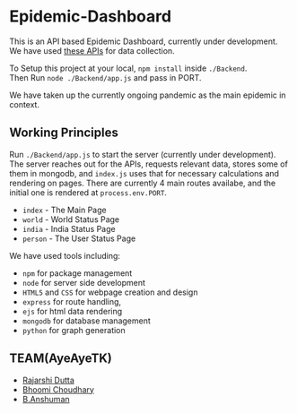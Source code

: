 # Epidemic-Dashboard

This is an API based Epidemic Dashboard, currently under development.  
We have used [these APIs](./Backend/README.md) for data collection.

To Setup this project at your local, `npm install` inside `./Backend`.  
Then Run `node ./Backend/app.js` and pass in PORT.

We have taken up the currently ongoing pandemic as the main epidemic in context.

## Working Principles

Run `./Backend/app.js` to start the server (currently under development).
The server reaches out for the APIs, requests relevant data, stores some of them in mongodb, and `index.js` uses that for necessary calculations and rendering on pages.
There are currently 4 main routes availabe, and the initial one is rendered at `process.env.PORT`.

- `index` - The Main Page
- `world` - World Status Page
- `india` - India Status Page
- `person` - The User Status Page

We have used tools including:

- `npm` for package management
- `node` for server side development
- `HTML5` and `CSS` for webpage creation and design
- `express` for route handling,
- `ejs` for html data rendering
- `mongodb` for database management
- `python` for graph generation

## TEAM(AyeAyeTK)

- [Rajarshi Dutta](https://github.com/Rajarshi1001)
- [Bhoomi Choudhary](https://github.com/bhoomi2611)
- [B.Anshuman](https://github.com/ba-13)
